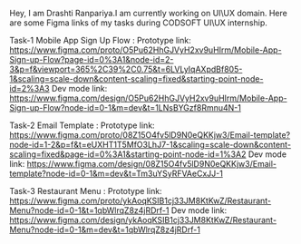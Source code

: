 Hey,
I am Drashti Ranpariya.I am currently working on UI\UX domain.
Here are some Figma links of my tasks during CODSOFT UI\UX internship.

Task-1 Mobile App Sign Up Flow : 
Prototype link: https://www.figma.com/proto/O5Pu62HhGJVyH2xv9uHIrm/Mobile-App-Sign-up-Flow?page-id=0%3A1&node-id=2-3&p=f&viewport=365%2C39%2C0.75&t=6LVLyIqAXpdBf805-1&scaling=scale-down&content-scaling=fixed&starting-point-node-id=2%3A3
Dev mode link: https://www.figma.com/design/O5Pu62HhGJVyH2xv9uHIrm/Mobile-App-Sign-up-Flow?node-id=0-1&m=dev&t=1LNsBYGzf8Rmnu4N-1

Task-2 Email Template : 
Prototype link: https://www.figma.com/proto/08Z15O4fv5lD9N0eQKKjw3/Email-template?node-id=1-2&p=f&t=eUXHT1T5MfO3LhJ7-1&scaling=scale-down&content-scaling=fixed&page-id=0%3A1&starting-point-node-id=1%3A2
Dev mode link: https://www.figma.com/design/08Z15O4fv5lD9N0eQKKjw3/Email-template?node-id=0-1&m=dev&t=Tm3uYSyRFVAeCxJJ-1

Task-3 Restaurant Menu :
Prototype link: https://www.figma.com/proto/ykAoqKSIB1cj33JM8KtKwZ/Restaurant-Menu?node-id=0-1&t=1qbWlrqZ8z4jRDrf-1
Dev mode link: https://www.figma.com/design/ykAoqKSIB1cj33JM8KtKwZ/Restaurant-Menu?node-id=0-1&m=dev&t=1qbWlrqZ8z4jRDrf-1
